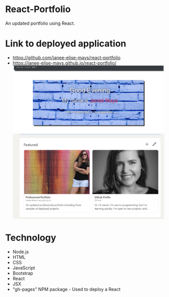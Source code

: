 # React-Portfolio

An updated portfolio using React.

# Link to deployed application
- https://github.com/janee-elise-mays/react-portfolio
- https://janee-elise-mays.github.io/react-portfolio/
![alt text](screen-shot.jpg)
![alt text](screen-shot2.jpg)

# Technology
- Node.js
- HTML
- CSS
- JavaScript
- Bootstrap
- React
- JSX
- "gh-pages" NPM package - Used to deploy a React 
